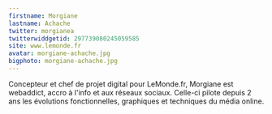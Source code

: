 ```yaml
---
firstname: Morgiane
lastname: Achache
twitter: morgianea
twitterwiddgetid: 297739080245059585
site: www.lemonde.fr
avatar: morgiane-achache.jpg
bigphoto: morgiane-achache.jpg
---
```


Concepteur et chef de projet digital pour LeMonde.fr, Morgiane est webaddict, accro à l'info
et aux réseaux sociaux. Celle-ci pilote depuis 2 ans les évolutions fonctionnelles,
graphiques et techniques du média online.
